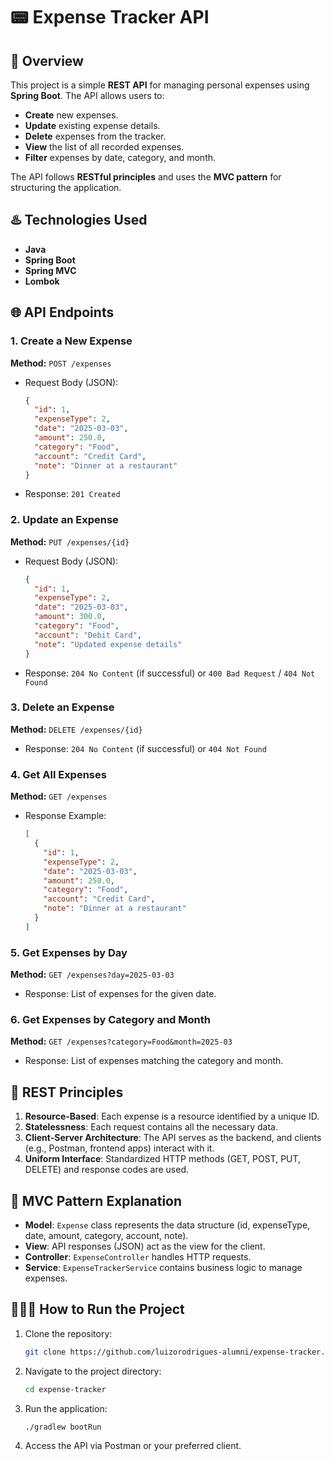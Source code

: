 # 📟 Expense Tracker API

## 🚀 Overview
This project is a simple **REST API** for managing personal expenses using **Spring Boot**. The API allows users to:
- **Create** new expenses.
- **Update** existing expense details.
- **Delete** expenses from the tracker.
- **View** the list of all recorded expenses.
- **Filter** expenses by date, category, and month.

The API follows **RESTful principles** and uses the **MVC pattern** for structuring the application.

## ♨️ Technologies Used
- **Java**
- **Spring Boot**
- **Spring MVC**
- **Lombok**

## 🌐 API Endpoints

### 1. Create a New Expense
**Method:** `POST /expenses`
- Request Body (JSON):
    ```json
    {
      "id": 1,
      "expenseType": 2,
      "date": "2025-03-03",
      "amount": 250.0,
      "category": "Food",
      "account": "Credit Card",
      "note": "Dinner at a restaurant"
    }
    ```
- Response: `201 Created`

### 2. Update an Expense
**Method:** `PUT /expenses/{id}`
- Request Body (JSON):
    ```json
    {
      "id": 1,
      "expenseType": 2,
      "date": "2025-03-03",
      "amount": 300.0,
      "category": "Food",
      "account": "Debit Card",
      "note": "Updated expense details"
    }
    ```
- Response: `204 No Content` (if successful) or `400 Bad Request` / `404 Not Found`

### 3. Delete an Expense
**Method:** `DELETE /expenses/{id}`
- Response: `204 No Content` (if successful) or `404 Not Found`

### 4. Get All Expenses
**Method:** `GET /expenses`
- Response Example:
    ```json
    [
      {
        "id": 1,
        "expenseType": 2,
        "date": "2025-03-03",
        "amount": 250.0,
        "category": "Food",
        "account": "Credit Card",
        "note": "Dinner at a restaurant"
      }
    ]
    ```

### 5. Get Expenses by Day
**Method:** `GET /expenses?day=2025-03-03`
- Response: List of expenses for the given date.

### 6. Get Expenses by Category and Month
**Method:** `GET /expenses?category=Food&month=2025-03`
- Response: List of expenses matching the category and month.

## 📜 REST Principles
1. **Resource-Based**: Each expense is a resource identified by a unique ID.
2. **Statelessness**: Each request contains all the necessary data.
3. **Client-Server Architecture**: The API serves as the backend, and clients (e.g., Postman, frontend apps) interact with it.
4. **Uniform Interface**: Standardized HTTP methods (GET, POST, PUT, DELETE) and response codes are used.

## 🔄 MVC Pattern Explanation
- **Model**: `Expense` class represents the data structure (id, expenseType, date, amount, category, account, note).
- **View**: API responses (JSON) act as the view for the client.
- **Controller**: `ExpenseController` handles HTTP requests.
- **Service**: `ExpenseTrackerService` contains business logic to manage expenses.

## 🏃🏻‍♀️ How to Run the Project
1. Clone the repository:
   ```sh
   git clone https://github.com/luizorodrigues-alumni/expense-tracker.git
   ```
2. Navigate to the project directory:
   ```sh
   cd expense-tracker
   ```
3. Run the application:
   ```sh
   ./gradlew bootRun
   ```
4. Access the API via Postman or your preferred client.

